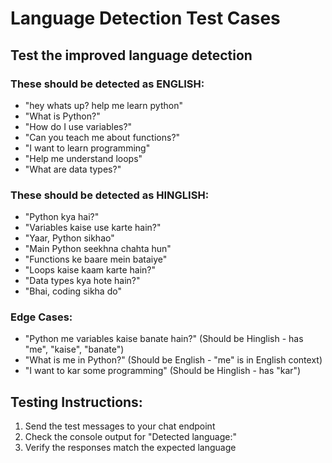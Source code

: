 # Language Detection Test Cases

## Test the improved language detection

### These should be detected as ENGLISH:
- "hey whats up? help me learn python"
- "What is Python?"
- "How do I use variables?"
- "Can you teach me about functions?"
- "I want to learn programming"
- "Help me understand loops"
- "What are data types?"

### These should be detected as HINGLISH:
- "Python kya hai?"
- "Variables kaise use karte hain?"
- "Yaar, Python sikhao"
- "Main Python seekhna chahta hun"
- "Functions ke baare mein bataiye"
- "Loops kaise kaam karte hain?"
- "Data types kya hote hain?"
- "Bhai, coding sikha do"

### Edge Cases:
- "Python me variables kaise banate hain?" (Should be Hinglish - has "me", "kaise", "banate")
- "What is me in Python?" (Should be English - "me" is in English context)
- "I want to kar some programming" (Should be Hinglish - has "kar")

## Testing Instructions:
1. Send the test messages to your chat endpoint
2. Check the console output for "Detected language:" 
3. Verify the responses match the expected language
